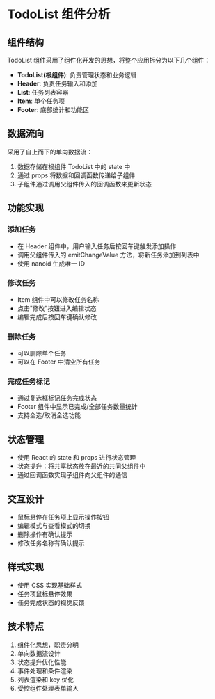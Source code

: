# TodoList 组件分析

## 组件结构
TodoList 组件采用了组件化开发的思想，将整个应用拆分为以下几个组件：
- **TodoList(根组件)**: 负责管理状态和业务逻辑
- **Header**: 负责任务输入和添加
- **List**: 任务列表容器
- **Item**: 单个任务项
- **Footer**: 底部统计和功能区

## 数据流向
采用了自上而下的单向数据流：
1. 数据存储在根组件 TodoList 中的 state 中
2. 通过 props 将数据和回调函数传递给子组件
3. 子组件通过调用父组件传入的回调函数来更新状态

## 功能实现
### 添加任务
- 在 Header 组件中，用户输入任务后按回车键触发添加操作
- 调用父组件传入的 emitChangeValue 方法，将新任务添加到列表中
- 使用 nanoid 生成唯一 ID

### 修改任务
- Item 组件中可以修改任务名称
- 点击"修改"按钮进入编辑状态
- 编辑完成后按回车键确认修改

### 删除任务
- 可以删除单个任务
- 可以在 Footer 中清空所有任务

### 完成任务标记
- 通过复选框标记任务完成状态
- Footer 组件中显示已完成/全部任务数量统计
- 支持全选/取消全选功能

## 状态管理
- 使用 React 的 state 和 props 进行状态管理
- 状态提升：将共享状态放在最近的共同父组件中
- 通过回调函数实现子组件向父组件的通信

## 交互设计
- 鼠标悬停在任务项上显示操作按钮
- 编辑模式与查看模式的切换
- 删除操作有确认提示
- 修改任务名称有确认提示

## 样式实现
- 使用 CSS 实现基础样式
- 任务项鼠标悬停效果
- 任务完成状态的视觉反馈

## 技术特点
1. 组件化思想，职责分明
2. 单向数据流设计
3. 状态提升优化性能
4. 事件处理和条件渲染
5. 列表渲染和 key 优化
6. 受控组件处理表单输入
